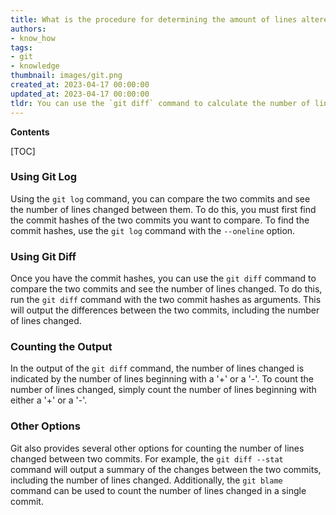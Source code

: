 ```yaml
---
title: What is the procedure for determining the amount of lines altered between two commits in git?
authors:
- know_how
tags:
- git
- knowledge
thumbnail: images/git.png
created_at: 2023-04-17 00:00:00
updated_at: 2023-04-17 00:00:00
tldr: You can use the `git diff` command to calculate the number of lines changed between two commits.
---
```


**Contents**

[TOC]

### Using Git Log

Using the `git log` command, you can compare the two commits and see the number of lines changed between them. To do this, you must first find the commit hashes of the two commits you want to compare. To find the commit hashes, use the `git log` command with the `--oneline` option.

### Using Git Diff

Once you have the commit hashes, you can use the `git diff` command to compare the two commits and see the number of lines changed. To do this, run the `git diff` command with the two commit hashes as arguments. This will output the differences between the two commits, including the number of lines changed.

### Counting the Output

In the output of the `git diff` command, the number of lines changed is indicated by the number of lines beginning with a '+' or a '-'. To count the number of lines changed, simply count the number of lines beginning with either a '+' or a '-'.

### Other Options

Git also provides several other options for counting the number of lines changed between two commits. For example, the `git diff --stat` command will output a summary of the changes between the two commits, including the number of lines changed. Additionally, the `git blame` command can be used to count the number of lines changed in a single commit.
